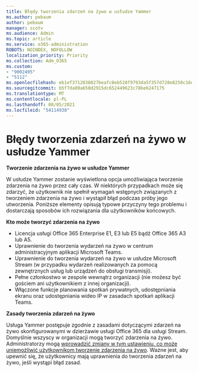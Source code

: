 ```yaml
---
title: Błędy tworzenia zdarzeń na żywo w usłudze Yammer
ms.author: pebaum
author: pebaum
manager: scotv
ms.audience: Admin
ms.topic: article
ms.service: o365-administration
ROBOTS: NOINDEX, NOFOLLOW
localization_priority: Priority
ms.collection: Adm_O365
ms.custom:
- "9002495"
- "5112"
ms.openlocfilehash: eb1ef3712038827beafc8eb520f9793da5f357d728e8250c16d88a99b8b5fe20
ms.sourcegitcommit: b5f7da89a650d2915dc652449623c78be6247175
ms.translationtype: MT
ms.contentlocale: pl-PL
ms.lasthandoff: 08/05/2021
ms.locfileid: "54114938"
---
```

# <a name="live-events-in-yammer-creation-errors"></a>Błędy tworzenia zdarzeń na żywo w usłudze Yammer

**Tworzenie zdarzenia na żywo w usłudze Yammer**

W usłudze Yammer zostanie wyświetlona opcja umożliwiająca tworzenie zdarzenia na żywo przez cały czas. W niektórych przypadkach może się zdarzyć, że użytkownik nie spełnił wymagań wstępnych związanych z tworzeniem zdarzenia na żywo i wystąpił błąd podczas próby jego utworzenia. Poniższe elementy opisują typowe przyczyny tego problemu i dostarczają sposobów ich rozwiązania dla użytkowników końcowych.

**Kto może tworzyć zdarzenia na żywo**
- Licencja usługi Office 365 Enterprise E1, E3 lub E5 bądź Office 365 A3 lub A5.
- Uprawnienie do tworzenia wydarzeń na żywo w centrum administracyjnym aplikacji Microsoft Teams.
- Uprawnienie do tworzenia wydarzeń na żywo w usłudze Microsoft Stream (w przypadku wydarzeń realizowanych za pomocą zewnętrznych usług lub urządzeń do obsługi transmisji).
- Pełne członkostwo w zespole wewnątrz organizacji (nie możesz być gościem ani użytkownikiem z innej organizacji).
- Włączone funkcje planowania spotkań prywatnych, udostępniania ekranu oraz udostępniania wideo IP w zasadach spotkań aplikacji Teams.

**Zasady tworzenia zdarzeń na żywo**

Usługa Yammer postępuje zgodnie z zasadami dotyczącymi zdarzeń na żywo skonfigurowanymi w dzierżawie usługi Office 365 dla usługi Stream. Domyślnie wszyscy w organizacji mogą tworzyć zdarzenia na żywo. Administratorzy mogą [wprowadzić zmiany w tym ustawieniu, co może uniemożliwić użytkownikom tworzenie zdarzenia na żywo](https://docs.microsoft.com/stream/live-event-administration#enabling-and-restricting-users-to-creating). Ważne jest, aby upewnić się, że użytkownicy mają uprawnienia do tworzenia zdarzeń na żywo, jeśli wystąpi błąd zasad.
